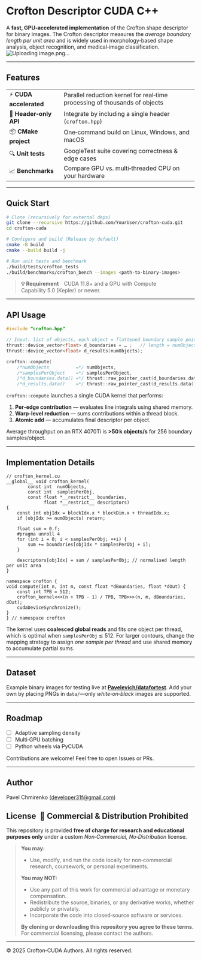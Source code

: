 # Crofton Descriptor CUDA C++

A **fast, GPU‑accelerated implementation** of the Crofton shape descriptor for binary images.  The Crofton descriptor measures the *average boundary length per unit area* and is widely used in morphology‑based shape analysis, object recognition, and medical‑image classification.
![Uploading image.png…]()


---

## Features

|                        |                                                                            |
| ---------------------- | -------------------------------------------------------------------------- |
| ⚡ **CUDA accelerated** | Parallel reduction kernel for real‑time processing of thousands of objects |
| 🧩 **Header‑only API** | Integrate by including a single header (`crofton.hpp`)                     |
| 📦 **CMake project**   | One‑command build on Linux, Windows, and macOS                             |
| 🔍 **Unit tests**      | GoogleTest suite covering correctness & edge cases                         |
| 📈 **Benchmarks**      | Compare GPU vs. multi‑threaded CPU on your hardware                        |

---

## Quick Start

```bash
# Clone (recursively for external deps)
git clone --recursive https://github.com/YourUser/crofton-cuda.git
cd crofton-cuda

# Configure and build (Release by default)
cmake -B build
cmake --build build -j

# Run unit tests and benchmark
./build/tests/crofton_tests
./build/benchmarks/crofton_bench --images <path-to-binary-images>
```

> **💡 Requirement** CUDA 11.8+ and a GPU with Compute Capability 5.0 (Kepler) or newer.

---

## API Usage

```cpp
#include "crofton.hpp"

// Input: list of objects, each object = flattened boundary sample points
thrust::device_vector<float> d_boundaries = … ;   // length = numObjects * samplesPerObject
thrust::device_vector<float> d_results(numObjects);

crofton::compute(
    /*numObjects          =*/ numObjects,
    /*samplesPerObject    =*/ samplesPerObject,
    /*d_boundaries.data() =*/ thrust::raw_pointer_cast(d_boundaries.data()),
    /*d_results.data()    =*/ thrust::raw_pointer_cast(d_results.data()));
```

`crofton::compute` launches a single CUDA kernel that performs:

1. **Per‑edge contribution** — evaluates line integrals using shared memory.
2. **Warp‑level reduction** — sums contributions within a thread block.
3. **Atomic add** — accumulates final descriptor per object.

Average throughput on an RTX 4070Ti is **>50 k objects/s** for 256 boundary samples/object.

---

## Implementation Details

```cuda
// crofton_kernel.cu
__global__ void crofton_kernel(
        const int  numObjects,
        const int  samplesPerObj,
        const float *__restrict__ boundaries,
              float *__restrict__ descriptors)
{
    const int objIdx = blockIdx.x * blockDim.x + threadIdx.x;
    if (objIdx >= numObjects) return;

    float sum = 0.f;
    #pragma unroll 4
    for (int i = 0; i < samplesPerObj; ++i) {
        sum += boundaries[objIdx * samplesPerObj + i];
    }

    descriptors[objIdx] = sum / samplesPerObj; // normalised length per unit area
}

namespace crofton {
void compute(int n, int m, const float *dBoundaries, float *dOut) {
    const int TPB = 512;
    crofton_kernel<<<(n + TPB - 1) / TPB, TPB>>>(n, m, dBoundaries, dOut);
    cudaDeviceSynchronize();
}
} // namespace crofton
```

The kernel uses **coalesced global reads** and fits one object per thread, which is optimal when `samplesPerObj` ≲ 512. For larger contours, change the mapping strategy to assign *one sample per thread* and use shared memory to accumulate partial sums.

---

## Dataset

Example binary images for testing live at **[Pavelevich/datafortest](https://github.com/Pavelevich/datafortest)**.  Add your own by placing PNGs in `data/`—only *white‑on‑black* images are supported.

---

## Roadmap

* [ ] Adaptive sampling density
* [ ] Multi‑GPU batching
* [ ] Python wheels via PyCUDA

Contributions are welcome! Feel free to open Issues or PRs.

---

## Author

Pavel Chmirenko ([developer31f@gmail.com](mailto:developer31f@gmail.com))

## License  🚫 Commercial & Distribution Prohibited

This repository is provided **free of charge for research and educational purposes only** under a custom *Non‑Commercial, No‑Distribution* license.

> **You may:**
>
> * Use, modify, and run the code locally for non‑commercial research, coursework, or personal experiments.
>
> **You may NOT:**
>
> * Use any part of this work for commercial advantage or monetary compensation.
> * Redistribute the source, binaries, or any derivative works, whether publicly or privately.
> * Incorporate the code into closed‑source software or services.
>
> **By cloning or downloading this repository you agree to these terms.**  For commercial licensing, please contact the authors.

---

© 2025 Crofton‑CUDA Authors. All rights reserved.
